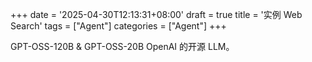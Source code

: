 +++
date = '2025-04-30T12:13:31+08:00'
draft = true
title = '实例 Web Search'
tags = ["Agent"]
categories = ["Agent"]
+++


GPT-OSS-120B & GPT-OSS-20B  OpenAI 的开源 LLM。
